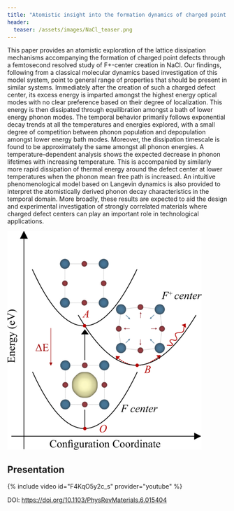 ```yaml
---
title: "Atomistic insight into the formation dynamics of charged point defects: A classical molecular dynamics study of F+-centers in NaCl"
header:
  teaser: /assets/images/NaCl_teaser.png
---
```


This paper provides an atomistic exploration of the lattice dissipation mechanisms accompanying the formation of charged point defects through a femtosecond resolved study of F+-center creation in NaCl. Our findings, following from a classical molecular dynamics based investigation of this model system, point to general range of properties that should be present in similar systems. Immediately after the creation of such a charged defect center, its excess energy is imparted amongst the highest energy optical modes with no clear preference based on their degree of localization. This energy is then dissipated through equilibration amongst a bath of lower energy phonon modes. The temporal behavior primarily follows exponential decay trends at all the temperatures and energies explored, with a small degree of competition between phonon population and depopulation amongst lower energy bath modes. Moreover, the dissipation timescale is found to be approximately the same amongst all phonon energies. A temperature-dependent analysis shows the expected decrease in phonon lifetimes with increasing temperature. This is accompanied by similarly more rapid dissipation of thermal energy around the defect center at lower temperatures when the phonon mean free path is increased. An intuitive phenomenological model based on Langevin dynamics is also provided to interpret the atomistically derived phonon decay characteristics in the temporal domain. More broadly, these results are expected to aid the design and experimental investigation of strongly correlated materials where charged defect centers can play an important role in technological applications.

![](/assets/images/NaCl.png)

## Presentation

{% include video id="F4KqO5y2c_s" provider="youtube" %}

DOI: <https://doi.org/10.1103/PhysRevMaterials.6.015404>

